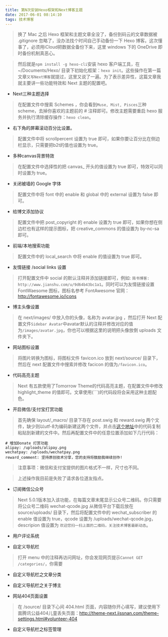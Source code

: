 ```yaml
---
title: 第N次安装Hexo框架和Next博客主题
date: 2017-06-01 08:14:10
tags: 技术博客
---
```


> 换了 Mac 之后 Hexo 框架和主题文章全没了，备份到码云的文章数据被 .gitignore 忽略了，没办法找个时间自己手动备份一下 Hexo 博客。这次懂事了，必须用iCloud把数据全备份下来，这里 windows 下的 OneDrive 即时备份机制真恶心。

> 然后就是`npm install -g hexo-cli`安装 hexo 客户端工具，在 ~/Documents/Hexo/ 目录下初始化框架：`hexo init`。这些操作在第一篇文章`又写Next博客`就提过，这里又说了一遍。为了表示差异性，这篇文章我就主要讲一些功能特效和 Next 主题的配置吧。

<!-- more -->

- Next三种主题选择

> 在配置文件中搜索 Schemes ，你会看到`Muse, Mist, Pisces`三种 scheme，去掉你喜欢的主题前的 # 注释即可。修改主题需要重启 hexo 服务并执行清除缓存操作：`hexo clean`。

- 右下角的屏幕滚动百分比设置。

> 配置文件中将 scrollpercent 设置为 true 即可，如果你要让百分比在侧边栏显示，只需要把b2t的值也设置为 true。

- 多种canvas背景特效

> 在配置文件中选择性的把 canvas_ 开头的值设置为 true 即可，特效可以同时设置为 true。

- 关闭被墙的 Google 字体

> 配置文件中将 font 中的 enable 和 global 中的 external 设置为 false 即可。

- 给博文添加协议

> 配置文件中把 post\_copyright 的 enable 设置为 true 即可，如果你想在侧边栏也有这样的提示图标，把 creative_commons 的值设置为 by-nc-sa 即可。

- 前端/本地搜索功能

> 配置文件中的 local_search 中将 enable 的值设置为 true 即可。

- 友情链接 /social links 设置

> 打开配置文件中 social 的默认注释并添加链接即可，例如: `简书博客: http://www.jianshu.com/u/9d64b43bc1a1`。同时可以为友情链接设置 FontWaesome 图标，图标名参考 FontAwesome 官网：http://fontawesome.io/icons

- 博主头像设置

> 在 next/images/ 中放入你的头像，名称为 avatar.jpg ，然后打开 Next 配置文件`Sidebar Avatar`中avatar默认的注释并修改对应的值为`/images/avatar.jpg`，你也可以根据这里的说明把头像放倒 uploads 文件夹下。

- 网站图标设置

> 将图片转换为图标，将图标文件 favicon.ico 放到 next/source/ 目录下，然后在 next 配置文件中搜索并修改 facicon 的值为`/favicon.ico`。

- 代码高亮主题

> Next 有五款使用了Tomorrow Theme的代码高亮主题，在配置文件中修改 highlight_theme 的值即可。文章使用(```)的代码段将会采用这种主题配色。

- 开启微信/支付宝打赏功能

> 首先确保 layout/_macro/ 目录下存在 post.swig 和 reward.swig 两个文件，缺少则以utf-8为编码新建这两个文件，并点击[这个地址](https://github.com/iissnan/hexo-theme-next/blob/master/layout/_macro/reward.swig)中的代码复制粘贴到新建的文件中。然后再配置文件中的任意位置添加如下几行代码：

```
# 增加Donate 打赏功能
alipay: /uploads/alipay.png
wechatpay: /uploads/wechatpay.png
reward_comment: 坚持原创技术分享，您的支持将鼓励我继续创作!
```
> 注意事项：微信和支付宝提供的图片格式不一样，尺寸也不同。

>上述操作我目前是失败了请求各位道友指点。

- 订阅微信公众号

> Next 5.0.1版本加入该功能，在每篇文章末尾显示公众号二维码。你只需要将公众号二维码 wechat-qcode.jpg 从微信平台下载后放在 source/uploads/ 目录下，然后将配置文件中的 wechat_subscriber 的enable 值设置为 true，qcode 设置为 /uploads/wechat-qcode.jpg，descripion 值设置为 `欢迎您扫一扫上面的二维码，关注技术博客最新动态`。

- 用户评论系统

>

- 自定义导航栏

> 打开 menu 中的注释再访问网址，你会发现网页提示`Cannot GET /categories/`，你需要

- 自定义导航栏之文章分类

>

- 自定义导航栏之关于博主

>

- 网站404页面设置

> 在 /source/ 目录下心间 404.html 页面，内容随你开心填写，建议使用下面腾讯公益404儿童丢失页面：http://theme-next.iissnan.com/theme-settings.html#volunteer-404

- 自定义导航栏之标签管理

>

